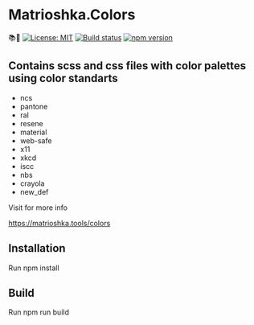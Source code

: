# Matrioshka.Colors

📚🎨
[![License: MIT](https://img.shields.io/badge/License-MIT-yellow.svg)](https://opensource.org/licenses/MIT)
[![Build status](https://ci.appveyor.com/api/projects/status/3sujhnkat5pu62ra?svg=true)](https://ci.appveyor.com/project/avmaisak/matrioshka-colors)
[![npm version](https://badge.fury.io/js/matrioshka.colors.svg)](https://badge.fury.io/js/matrioshka.colors)

## Contains scss and css files with color palettes using color standarts

- ncs
- pantone
- ral
- resene
- material
- web-safe
- x11
- xkcd
- iscc
- nbs
- crayola
- new_def

Visit for more info

https://matrioshka.tools/colors

## Installation

Run npm install

## Build

Run npm run build
